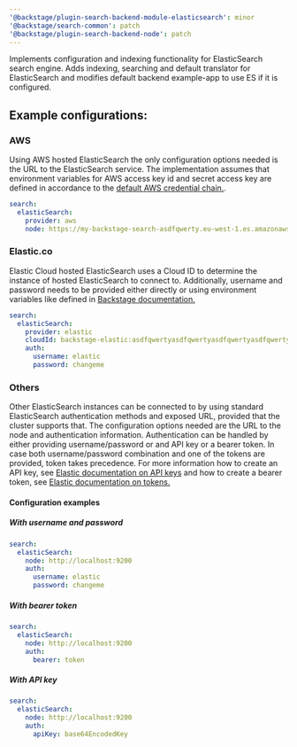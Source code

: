 ```yaml
---
'@backstage/plugin-search-backend-module-elasticsearch': minor
'@backstage/search-common': patch
'@backstage/plugin-search-backend-node': patch
---
```


Implements configuration and indexing functionality for ElasticSearch search engine. Adds indexing, searching and default translator for ElasticSearch and modifies default backend example-app to use ES if it is configured.

## Example configurations:

### AWS

Using AWS hosted ElasticSearch the only configuration options needed is the URL to the ElasticSearch service. The implementation assumes
that environment variables for AWS access key id and secret access key are defined in accordance to the [default AWS credential chain.](https://docs.aws.amazon.com/sdk-for-javascript/v2/developer-guide/setting-credentials-node.html).

```yaml
search:
  elasticSearch:
    provider: aws
    node: https://my-backstage-search-asdfqwerty.eu-west-1.es.amazonaws.com
```

### Elastic.co

Elastic Cloud hosted ElasticSearch uses a Cloud ID to determine the instance of hosted ElasticSearch to connect to. Additionally, username and password needs to be provided either directly or using environment variables like defined in [Backstage documentation.](https://backstage.io/docs/conf/writing#includes-and-dynamic-data)

```yaml
search:
  elasticSearch:
    provider: elastic
    cloudId: backstage-elastic:asdfqwertyasdfqwertyasdfqwertyasdfqwerty==
    auth:
      username: elastic
      password: changeme
```

### Others

Other ElasticSearch instances can be connected to by using standard ElasticSearch authentication methods and exposed URL, provided that the cluster supports that. The configuration options needed are the URL to the node and authentication information. Authentication can be handled by either providing username/password or and API key or a bearer token. In case both username/password combination and one of the tokens are provided, token takes precedence. For more information how to create an API key, see [Elastic documentation on API keys](https://www.elastic.co/guide/en/elasticsearch/reference/current/security-api-create-api-key.html) and how to create a bearer token, see [Elastic documentation on tokens.](https://www.elastic.co/guide/en/elasticsearch/reference/current/security-api-create-service-token.html)

#### Configuration examples

##### With username and password

```yaml
search:
  elasticSearch:
    node: http://localhost:9200
    auth:
      username: elastic
      password: changeme
```

##### With bearer token

```yaml
search:
  elasticSearch:
    node: http://localhost:9200
    auth:
      bearer: token
```

##### With API key

```yaml
search:
  elasticSearch:
    node: http://localhost:9200
    auth:
      apiKey: base64EncodedKey
```
